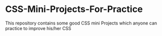 # CSS-Mini-Projects-For-Practice
This repository contains some good CSS mini Projects which anyone can practice to improve his/her CSS
